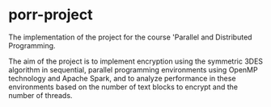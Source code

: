 # porr-project
The implementation of the project for the course 'Parallel and Distributed Programming.

The aim of the project is to implement encryption using the symmetric 3DES algorithm in sequential, parallel programming environments using OpenMP technology and Apache Spark, and to analyze performance in these environments based on the number of text blocks to encrypt and the number of threads.
